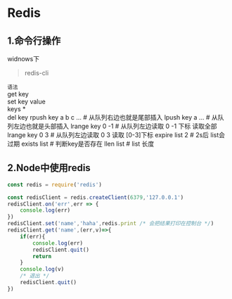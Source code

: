 # Redis 
## 1.命令行操作
widnows下
> redis-cli  

`语法`   
get key  
set key value  
keys *   
del key
rpush key a b c ...  #  从队列右边也就是尾部插入
lpush key a  ...  #  从队列左边也就是头部插入
lrange key 0 -1      #  从队列左边读取  0  -1 下标 读取全部
lrange key 0 3      #  从队列左边读取  0  3 读取 [0-3]下标
expire list  2   #  2s后 list会过期
exists list # 判断key是否存在
llen  list  # list 长度
## 2.Node中使用redis
```js
const redis = require('redis')

const redisClient = redis.createClient(6379,'127.0.0.1')
redisClient.on('err',err => {
    console.log(err)
})
redisClient.set('name','haha',redis.print /* 会把结果打印在控制台 */)
redisClient.get('name',(err,v)=>{
    if(err){
        console.log(err)
        redisClient.quit()
        return
    }
    console.log(v)
    /* 退出 */
    redisClient.quit()
})
```